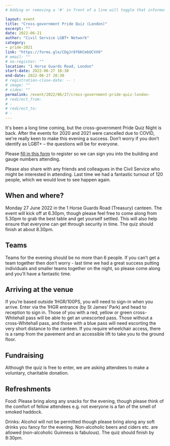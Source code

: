 ```yaml
---
# Adding or removing a '#' in front of a line will toggle that information off and on from being processed. 

layout: event
title: "Cross-government Pride Quiz (London)"
excerpt: ""
date: 2022-06-21
author: "Civil Service LGBT+ Network"
category: 
- pride-2021
link: "https://forms.gle/CDgJr8f6KCmbUCVX9"
# email: ""
# no-register: ""
location: "1 Horse Guards Road, London"
start-date: 2022-06-27 18:30
end-date: 2022-06-27 20:30
# registration-close-date: -- :
# image: ""
# video: ""
permalink: /event/2022/06/27/cross-government-pride-quiz-london-
# redirect_from: 
# - 
# redirect_to: 
# - 
---
```


It's been a long time coming, but the cross-government Pride Quiz Night is back. After the events for 2020 and 2021 were cancelled due to COVID, we're really keen to make this evening a success. Don’t worry if you don’t identify as LGBT+ – the questions will be for everyone.


Please [fill in this form](https://forms.gle/CDgJr8f6KCmbUCVX9) to register so we can sign you into the building and gauge numbers attending. 



Please also share with any friends and colleagues in the Civil Service who might be interested in attending. Last time we had a fantastic turnout of 120 people, which we would love to see happen again.


## When and where?

Monday 27 June 2022 in the 1 Horse Guards Road (Treasury) canteen. The event will kick off at 6.30pm, though please feel free to come along from 5.30pm to grab the best table and get yourself settled. This will also help ensure that everyone can get through security in time. The quiz should finish at about 8.30pm.

## Teams

Teams for the evening should be no more than 6 people. If you can’t get a team together then don’t worry - last time we had a great success putting individuals and smaller teams together on the night, so please come along and you’ll have a fantastic time. 

## Arriving at the venue

If you’re based outside 1HGR/100PS, you will need to sign-in when you arrive. Enter via the 1HGR entrance (by St James’ Park) and head to reception to sign in. Those of you with a red, yellow or green cross-Whitehall pass will be able to get an unescorted pass. Those without a cross-Whitehall pass, and those with a blue pass will need escorting the very short distance to the canteen. If you require wheelchair access, there is a ramp from the pavement and an accessible lift to take you to the ground floor.

## Fundraising

Although the quiz is free to enter, we are asking attendees to make a voluntary, charitable donation.

## Refreshments

Food: Please bring along any snacks for the evening, though please think of the comfort of fellow attendees e.g. not everyone is a fan of the smell of smoked haddock.

Drinks: Alcohol will not be permitted though please bring along any soft drinks you fancy for the evening. Non-alcoholic beers and ciders etc. are allowed (non-alcoholic Guinness is fabulous). The quiz should finish by 8:30pm.
